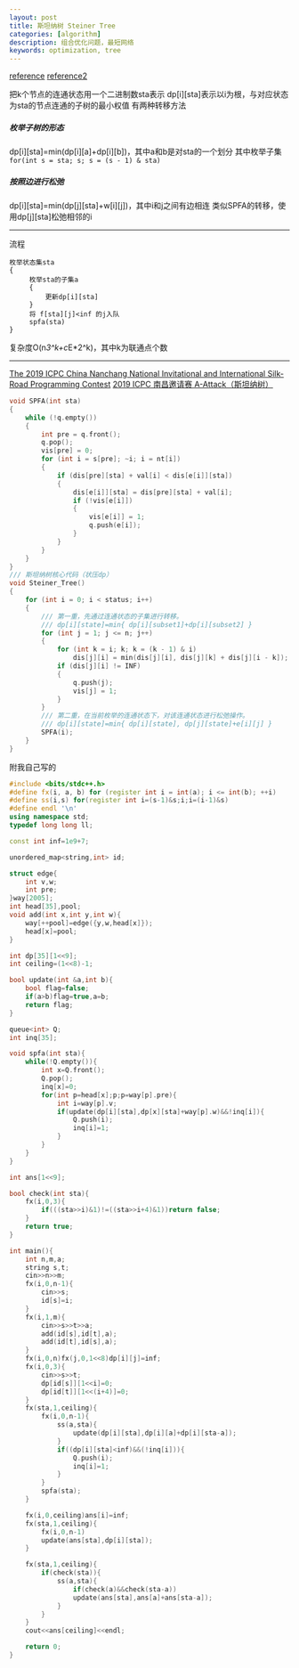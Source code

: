 ```yaml
---
layout: post
title: 斯坦纳树 Steiner Tree 
categories: [algorithm]
description: 组合优化问题，最短网络 
keywords: optimization, tree
---
```


[reference](https://blog.csdn.net/wu_tongtong/article/details/78992913)
[reference2](https://www.cnblogs.com/zwfymqz/p/8977295.html)


把k个节点的连通状态用一个二进制数sta表示
dp[i][sta]表示以i为根，与对应状态为sta的节点连通的子树的最小权值
有两种转移方法
##### 枚举子树的形态
dp[i][sta]=min(dp[i][a]+dp[i][b])，其中a和b是对sta的一个划分
其中枚举子集 `for(int s = sta; s; s = (s - 1) & sta)`

##### 按照边进行松弛
dp[i][sta]=min(dp[j][sta]+w[i][j])，其中i和j之间有边相连
类似SPFA的转移，使用dp[j][sta]松弛相邻的i

----

流程
```
枚举状态集sta 
{ 
     枚举sta的子集a
     { 
         更新dp[i][sta] 
     } 
     将 f[sta][j]<inf 的j入队 
     spfa(sta) 
}
```

复杂度O(n*3^k+c*E*2^k)，其中k为联通点个数


----
[The 2019 ICPC China Nanchang National Invitational and International Silk-Road Programming Contest](https://nanti.jisuanke.com/t/40253)
[2019 ICPC 南昌邀请赛 A-Attack（斯坦纳树）](https://blog.csdn.net/tianwei0822/article/details/97297646)

```c++
void SPFA(int sta)
{
	while (!q.empty())
	{
		int pre = q.front();
		q.pop();
		vis[pre] = 0;
		for (int i = s[pre]; ~i; i = nt[i])
		{
			if (dis[pre][sta] + val[i] < dis[e[i]][sta])
			{
				dis[e[i]][sta] = dis[pre][sta] + val[i];
				if (!vis[e[i]])
				{
					vis[e[i]] = 1;
					q.push(e[i]);
				}
			}
		}
	}
}
/// 斯坦纳树核心代码（状压dp）
void Steiner_Tree()
{
	for (int i = 0; i < status; i++)
	{
	    /// 第一重，先通过连通状态的子集进行转移。
	    /// dp[i][state]=min{ dp[i][subset1]+dp[i][subset2] }
		for (int j = 1; j <= n; j++)
		{
			for (int k = i; k; k = (k - 1) & i)
				dis[j][i] = min(dis[j][i], dis[j][k] + dis[j][i - k]);
			if (dis[j][i] != INF)
			{
				q.push(j);
				vis[j] = 1;
			}
		}
		/// 第二重，在当前枚举的连通状态下，对该连通状态进行松弛操作。
		/// dp[i][state]=min{ dp[i][state], dp[j][state]+e[i][j] }
		SPFA(i);
	}
}
```

附我自己写的
```c++
#include <bits/stdc++.h>
#define fx(i, a, b) for (register int i = int(a); i <= int(b); ++i)
#define ss(i,s) for(register int i=(s-1)&s;i;i=(i-1)&s)
#define endl '\n'
using namespace std;
typedef long long ll;

const int inf=1e9+7;

unordered_map<string,int> id;

struct edge{
    int v,w;
    int pre;
}way[2005];
int head[35],pool;
void add(int x,int y,int w){
    way[++pool]=edge({y,w,head[x]});
    head[x]=pool;
}

int dp[35][1<<9];
int ceiling=(1<<8)-1;

bool update(int &a,int b){
    bool flag=false;
    if(a>b)flag=true,a=b;
    return flag;
}

queue<int> Q;
int inq[35];

void spfa(int sta){
    while(!Q.empty()){
        int x=Q.front();
        Q.pop();
        inq[x]=0;
        for(int p=head[x];p;p=way[p].pre){
            int i=way[p].v;
            if(update(dp[i][sta],dp[x][sta]+way[p].w)&&!inq[i]){
                Q.push(i);
                inq[i]=1;
            }
        }
    }
}

int ans[1<<9];

bool check(int sta){
    fx(i,0,3){
        if(((sta>>i)&1)!=((sta>>i+4)&1))return false;
    }
    return true;
}

int main(){
    int n,m,a;
    string s,t;
    cin>>n>>m;
    fx(i,0,n-1){
        cin>>s;
        id[s]=i;
    }
    fx(i,1,m){
        cin>>s>>t>>a;
        add(id[s],id[t],a);
        add(id[t],id[s],a);
    }
    fx(i,0,n)fx(j,0,1<<8)dp[i][j]=inf;
    fx(i,0,3){
        cin>>s>>t;
        dp[id[s]][1<<i]=0;
        dp[id[t]][1<<(i+4)]=0;
    }
    fx(sta,1,ceiling){
        fx(i,0,n-1){
            ss(a,sta){
                update(dp[i][sta],dp[i][a]+dp[i][sta-a]);
            }
            if((dp[i][sta]<inf)&&(!inq[i])){
                Q.push(i);
                inq[i]=1;
            }
        }
        spfa(sta);
    }

    fx(i,0,ceiling)ans[i]=inf;
    fx(sta,1,ceiling){
        fx(i,0,n-1)
        update(ans[sta],dp[i][sta]);
    }

    fx(sta,1,ceiling){
        if(check(sta)){
            ss(a,sta){
                if(check(a)&&check(sta-a))
                update(ans[sta],ans[a]+ans[sta-a]);
            }
        }
    }
    cout<<ans[ceiling]<<endl;

    return 0;
}
```